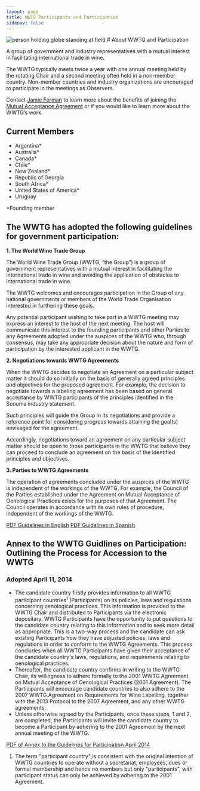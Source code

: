 ```yaml
---
layout: page
title: WWTG Participants and Participation
sidenav: false
---
```

<img src="{{site.baseurl}}/assets/uploads/world-w-blurry-field.jpg" alt="person holding globe standing at field">
# About WWTG and Participation

A group of government and industry representatives with a mutual interest in facilitating international trade in wine. 

The WWTG typically meets twice a year with one annual meeting held by the rotating Chair and a second meeting often held in a non-member country.  Non-member countries and industry organizations are encouraged to participate in the meetings as Observers.

<p>Contact <a href="mailto:jamie.ferman@trade.gov">Jamie Ferman</a> to learn more about the benefits of joining the <a href="{{site.baseurl}}/mutual-acceptance">Mutual Acceptance Agreement</a> or if you would like to learn more about the WWTG’s work.</p>

## Current Members

* Argentina*
* Australia*
* Canada*
* Chile*
* New Zealand*
* Republic of Georgia
* South Africa*
* United States of America*
* Uruguay

*Founding member

## The WWTG has adopted the following guidelines for government participation:

**1. The World Wine Trade Group**

The World Wine Trade Group (WWTG, “the Group”) is a group of government representatives with a mutual interest in facilitating the international trade in wine and avoiding the application of obstacles to international trade in wine.

The WWTG welcomes and encourages participation in the Group of any national governments or members of the World Trade Organisation interested in furthering these goals.

Any potential participant wishing to take part in a WWTG meeting may express an interest to the host of the next meeting. The host will communicate this interest to the founding participants and other Parties to any Agreements adopted under the auspices of the WWTG who, through consensus, may take any appropriate decision about the nature and form of participation by the interested applicant in the WWTG.

**2. Negotiations towards WWTG Agreements**

When the WWTG decides to negotiate an Agreement on a particular subject matter it should do so initially on the basis of generally agreed principles and objectives for the proposed agreement. For example, the decision to negotiate towards a labeling agreement has been based on general acceptance by WWTG participants of the principles identified in the Sonoma industry statement.

Such principles will guide the Group in its negotiations and provide a reference point for considering progress towards attaining the goal(s) envisaged for the agreement.

Accordingly, negotiations toward an agreement on any particular subject matter should be open to those participants in the WWTG that believe they can proceed to conclude an agreement on the basis of the identified principles and objectives.

**3. Parties to WWTG Agreements**

The operation of agreements concluded under the auspices of the WWTG is independent of the workings of the WWTG. For example, the Council of the Parties established under the Agreement on Mutual Acceptance of Oenological Practices exists for the purposes of that Agreement. The Council operates in accordance with its own rules of procedure, independent of the workings of the WWTG.

<a class="usa-button" href="{{site.baseurl}}/assets/uploads/guidelines.pdf">PDF Guidelines in English</a>
<a class="usa-button" href="{{site.baseurl}}/assets/uploads/guidelines-spanish.pdf">PDF Guidelines in Spanish</a>

## Annex to the WWTG Guidlines on Participation: Outlining the Process for Accession to the WWTG 
### Adopted April 11, 2014

* The candidate country firstly provides information to all WWTG participant countries<sup>1</sup> (Participants) on its policies, laws and regulations concerning oenological practices. This information is provided to the WWTG Chair and distributed to Participants via the electronic depositary. WWTG Participants have the opportunity to put questions to the candidate country relating to this information and to seek more detail as appropriate. This is a two-way process and the candidate can ask existing Participants how they have adjusted policies, laws and regulations in order to conform to the WWTG Agreements. This process concludes when all WWTG Participants have given their acceptance of the candidate country's laws, regulations, and requirements relating to oenological practices.
* Thereafter, the candidate country confirms in writing to the WWTG Chair, its willingness to adhere formally to the 2001 WWTG Agreement on Mutual Acceptance of Oenological Practices (2001 Agreement). The Participants will encourage candidate countries to also adhere to the 2007 WWTG Agreement on Requirements for Wine Labelling, together with the 2013 Protocol to the 2007 Agreement, and any other WWTG agreements.
* Unless otherwise agreed by the Participants, once these steps, 1 and 2, are completed, the Participants will invite the candidate country to become a Participant by adhering to the 2001 Agreement by the next annual meeting of the WWTG.

<a class="usa-button" href="{{site.baseurl}}/assets/uploads/annex-guidelines-2014.pdf">PDF of Annex to the Guidelines for Participation April 2014</a>

<div style="font-size:14px;"><ol><li>The term "participant country" is consistent with the original intention of WWTG countries to operate without a secretariat, employees, dues or formal membership and hence no members but only "participants", with participant status can only be achieved by adhering to the 2001 Agreement.</li></ol> </div>
